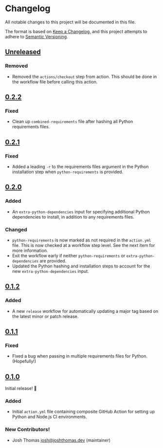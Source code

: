 # Changelog

All notable changes to this project will be documented in this file.

The format is based on [Keep a Changelog](https://keepachangelog.com/en/1.0.0/),
and this project attempts to adhere to [Semantic Versioning](https://semver.org/spec/v2.0.0.html).

<!--
## [${version}]
### Added - for new features
### Changed - for changes in existing functionality
### Deprecated - for soon-to-be removed features
### Removed - for now removed features
### Fixed - for any bug fixes
### Security - in case of vulnerabilities
[${version}]: https://github.com/westerveltco/setup-ci-action/releases/tag/v${version}
-->

## [Unreleased]

### Removed

- Removed the `actions/checkout` step from action. This should be done in the workflow file before calling this action.

## [0.2.2]

### Fixed

- Clean up `combined-requirements` file after hashing all Python requirements files.

## [0.2.1]

### Fixed

- Added a leading `-r` to the requirements files argument in the Python installation step when `python-requirements` is provided.

## [0.2.0]

### Added

- An `extra-python-dependencies` input for specifying additional Python dependencies to install, in addition to any requirements files.

### Changed

- `python-requirements` is now marked as not required in the `action.yml` file. This is now checked at a workflow step level. See the next item for more information.
- Exit the workflow early if neither `python-requirements` or `extra-python-dependencies` are provided.
- Updated the Python hashing and installation steps to account for the new `extra-python-dependencies` input.

## [0.1.2]

### Added

- A new `release` workflow for automatically updating a major tag based on the latest minor or patch release.

## [0.1.1]

### Fixed

- Fixed a bug when passing in multiple requirements files for Python. (Hopefully!)

## [0.1.0]

Initial release! 🎉
### Added

- Initial `action.yml` file containing composite GitHub Action for setting up Python and Node.js CI environments.

### New Contributors!

- Josh Thomas <josh@joshthomas.dev> (maintainer)

[unreleased]: https://github.com/westerveltco/setup-ci-action/compare/v0.2.2...HEAD
[0.1.0]: https:L//github.com/westerveltco/setup-ci-action/releases/tag/v0.1.0
[0.1.1]: https:L//github.com/westerveltco/setup-ci-action/releases/tag/v0.1.1
[0.1.2]: https:L//github.com/westerveltco/setup-ci-action/releases/tag/v0.1.2
[0.2.0]: https://github.com/westerveltco/setup-ci-action/releases/tag/v0.2.0
[0.2.1]: https://github.com/westerveltco/setup-ci-action/releases/tag/v0.2.1
[0.2.2]: https://github.com/westerveltco/setup-ci-action/releases/tag/v0.2.2
